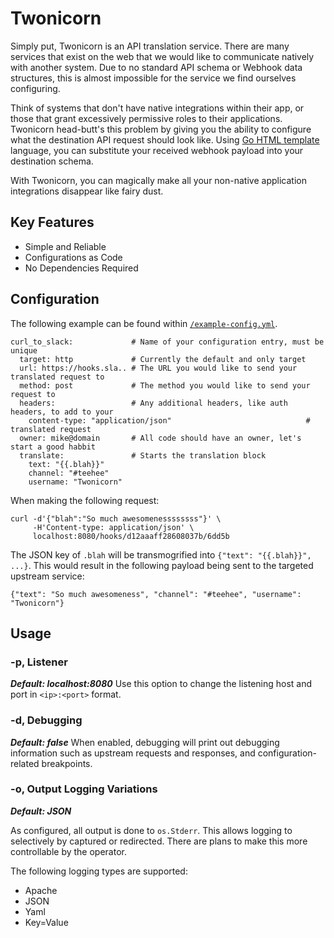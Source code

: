 # Twonicorn

Simply put, Twonicorn is an API translation service. There are many services that exist on the web that we would like to communicate natively with another system. Due to no standard API schema or Webhook data structures, this is almost impossible for the service we find ourselves configuring.

Think of systems that don't have native integrations within their app, or those that grant excessively permissive roles to their applications. Twonicorn head-butt's this problem by giving you the ability to configure what the destination API request should look like. Using [Go HTML template](https://golang.org/pkg/html/template/) language, you can substitute your received webhook payload into your destination schema. 

With Twonicorn, you can magically make all your non-native application integrations disappear like fairy dust. 

## Key Features
- Simple and Reliable
- Configurations as Code
- No Dependencies Required

## Configuration
The following example can be found within [`/example-config.yml`](/example-config.yml).

```
curl_to_slack:             # Name of your configuration entry, must be unique
  target: http             # Currently the default and only target
  url: https://hooks.sla.. # The URL you would like to send your translated request to
  method: post             # The method you would like to send your request to
  headers:                 # Any additional headers, like auth headers, to add to your
    content-type: "application/json"                              # translated request
  owner: mike@domain       # All code should have an owner, let's start a good habbit
  translate:               # Starts the translation block
    text: "{{.blah}}"
    channel: "#teehee"
    username: "Twonicorn"
```

When making the following request:

```
curl -d'{"blah":"So much awesomenessssssss"}' \
     -H'Content-type: application/json' \
     localhost:8080/hooks/d12aaaff28608037b/6dd5b
```

The JSON key of `.blah` will be transmogrified into `{"text": "{{.blah}}", ...}`. This would result in the following payload being sent to the targeted upstream service:

```
{"text": "So much awesomeness", "channel": "#teehee", "username": "Twonicorn"}
```

## Usage

### -p, Listener
***Default: localhost:8080***
Use this option to change the listening host and port in `<ip>:<port>` format.

### -d, Debugging
***Default: false***
When enabled, debugging will print out debugging information such as upstream requests and responses, and configuration-related breakpoints. 

### -o, Output Logging Variations
***Default: JSON***

As configured, all output is done to `os.Stderr`. This allows logging to selectively by captured or redirected. There are plans to make this more controllable by the operator. 

The following logging types are supported:
  - Apache
  - JSON
  - Yaml
  - Key=Value
